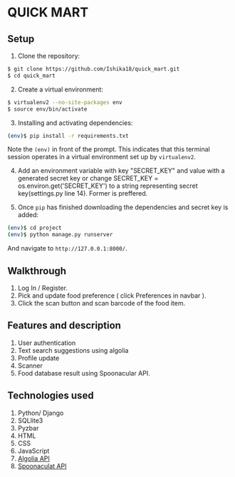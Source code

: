 # QUICK MART

## Setup

1. Clone the repository:

```sh
$ git clone https://github.com/Ishika18/quick_mart.git
$ cd quick_mart
```

2. Create a virtual environment:

```sh
$ virtualenv2 --no-site-packages env
$ source env/bin/activate
```

3. Installing and activating dependencies:

```sh
(env)$ pip install -r requirements.txt
```
Note the `(env)` in front of the prompt. This indicates that this terminal
session operates in a virtual environment set up by `virtualenv2`.

4. Add an environment variable with key "SECRET_KEY" and value with a generated secret key or change SECRET_KEY = os.environ.get('SECRET_KEY') to a string representing secret key(settings.py line 14). Former is preffered.

5. Once `pip` has finished downloading the dependencies and secret key is added:
```sh
(env)$ cd project
(env)$ python manage.py runserver
```
And navigate to `http://127.0.0.1:8000/`.


## Walkthrough

1. Log In / Register.
2. Pick and update food preference ( click Preferences in navbar ).
3. Click the scan button and scan barcode of the food item.

## Features and description
1. User authentication
2. Text search suggestions using algolia
3. Profile update
4. Scanner
5. Food database result using Spoonacular API.

## Technologies used
1. Python/ Django
2. SQLlite3
3. Pyzbar
4. HTML
5. CSS
6. JavaScript
7. [Algolia API](https://www.algolia.com/)
8. [Spoonaculat API](https://spoonacular.com/food-api)

